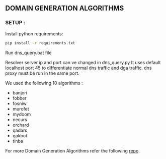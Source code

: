 ## DOMAIN GENERATION ALGORITHMS 

### SETUP :

Install python requirements: 
```bash
pip install -r requirements.txt
```

Run dns_query.bat file 

Resolver server ip and port can ve changed in dns_query.py 
It uses default localhost port 45 to differentiate normal dns traffic and dga traffic.
dns proxy must be run in the same port.

We used the following 10 algorithms :

- banjori
- fobber
- fosniw
- murofet
- mydoom
- necurs
- orchard
- qadars
- qakbot
- tinba

For more Domain Generation Algorithms refer the following [repo](https://github.com/baderj/domain_generation_algorithms).

